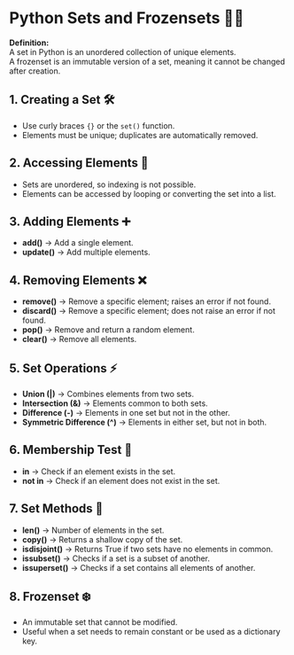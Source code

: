 # Python Sets and Frozensets 🔗✨

**Definition:**  
A set in Python is an unordered collection of unique elements.  
A frozenset is an immutable version of a set, meaning it cannot be changed after creation.


## 1. Creating a Set 🛠️
- Use curly braces `{}` or the `set()` function.  
- Elements must be unique; duplicates are automatically removed.  


## 2. Accessing Elements 🔎
- Sets are unordered, so indexing is not possible.  
- Elements can be accessed by looping or converting the set into a list.  

## 3. Adding Elements ➕
- **add()** → Add a single element.  
- **update()** → Add multiple elements.  


## 4. Removing Elements ❌
- **remove()** → Remove a specific element; raises an error if not found.  
- **discard()** → Remove a specific element; does not raise an error if not found.  
- **pop()** → Remove and return a random element.  
- **clear()** → Remove all elements.  


## 5. Set Operations ⚡
- **Union (|)** → Combines elements from two sets.  
- **Intersection (&)** → Elements common to both sets.  
- **Difference (-)** → Elements in one set but not in the other.  
- **Symmetric Difference (^)** → Elements in either set, but not in both.  


## 6. Membership Test 🔐
- **in** → Check if an element exists in the set.  
- **not in** → Check if an element does not exist in the set.  

## 7. Set Methods 🧰
- **len()** → Number of elements in the set.  
- **copy()** → Returns a shallow copy of the set.  
- **isdisjoint()** → Returns True if two sets have no elements in common.  
- **issubset()** → Checks if a set is a subset of another.  
- **issuperset()** → Checks if a set contains all elements of another.  



## 8. Frozenset ❄️
- An immutable set that cannot be modified.  
- Useful when a set needs to remain constant or be used as a dictionary key.  


